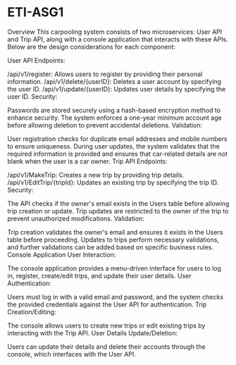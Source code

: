 # ETI-ASG1
Overview
This carpooling system consists of two microservices: User API and Trip API, along with a console application that interacts with these APIs. Below are the design considerations for each component:

User API
Endpoints:

/api/v1/register: Allows users to register by providing their personal information.
/api/v1/delete/{userID}: Deletes a user account by specifying the user ID.
/api/v1/update/{userID}: Updates user details by specifying the user ID.
Security:

Passwords are stored securely using a hash-based encryption method to enhance security.
The system enforces a one-year minimum account age before allowing deletion to prevent accidental deletions.
Validation:

User registration checks for duplicate email addresses and mobile numbers to ensure uniqueness.
During user updates, the system validates that the required information is provided and ensures that car-related details are not blank when the user is a car owner.
Trip API
Endpoints:

/api/v1/MakeTrip: Creates a new trip by providing trip details.
/api/v1/EditTrip/{tripId}: Updates an existing trip by specifying the trip ID.
Security:

The API checks if the owner's email exists in the Users table before allowing trip creation or update.
Trip updates are restricted to the owner of the trip to prevent unauthorized modifications.
Validation:

Trip creation validates the owner's email and ensures it exists in the Users table before proceeding.
Updates to trips perform necessary validations, and further validations can be added based on specific business rules.
Console Application
User Interaction:

The console application provides a menu-driven interface for users to log in, register, create/edit trips, and update their user details.
User Authentication:

Users must log in with a valid email and password, and the system checks the provided credentials against the User API for authentication.
Trip Creation/Editing:

The console allows users to create new trips or edit existing trips by interacting with the Trip API.
User Details Update/Deletion:

Users can update their details and delete their accounts through the console, which interfaces with the User API.

